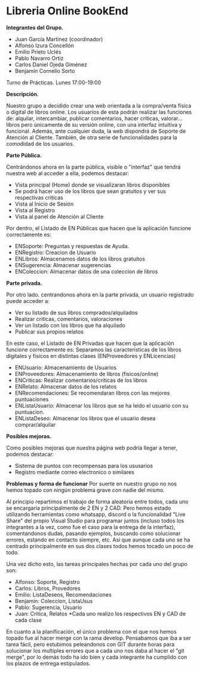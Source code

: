 # Libreria Online **BookEnd**

**Integrantes del Grupo.**

  - Juan García Martínez (coordinador) 
  - Alfonso Izura Concellón
  - Emilio Prieto Uclés
  - Pablo Navarro Ortiz
  - Carlos Daniel Ojeda Giménez
  - Benjamín Cornelio Sorto

Turno de Prácticas.
  Lunes 17:00-19:00


**Descripción.**

  Nuestro grupo a decidido crear una web orientada a la compra/venta física o digital de libros online. Los usuarios de esta podrán realizar las funciones de: alquilar, intercambiar, publicar comentarios, hacer criticas, valorar...   libros pero únicamente de su versión online, con una interfaz intuitiva y funcional. Además, ante cualquier duda, la web dispondrá de Soporte de Atención al Cliente. También, de otra serie de funcionalidades para la comodidad de los usuarios.

  

**Parte Pública.**

Centrándonos ahora en la parte pública, visible o "interfaz" que tendrá nuestra web al acceder a ella, podemos destacar:
 - Vista principal (Home) donde se visualizaran libros disponibles
 - Se podrá hacer uso de los libros que sean gratuitos y ver sus respectivas criticas
 - Vista al Inicio de Sesión
 - Vista al Registro
 - Vista al panel de Atención al Cliente

Por dentro, el Listado de EN Públicas que hacen que la aplicación funcione correctamente es:
 - ENSoporte: Preguntas y respuestas de Ayuda.
 - ENRegistro: Creacion de Usuario
 - ENLibros: Almacenamos datos de los libros gratuitos
 - ENSugerencia: Almacenar sugerencias
 - ENColeccion: Almacenar datos de una coleccion de libros
 
 
**Parte privada.**

Por otro lado. centrandonos ahora en la parte privada, un usuario registrado puede acceder a:
   - Ver su listado de sus libros comprados/alquilados
   - Realizar criticas, comentarios, valoraciones
   - Ver un listado con los libros que ha alquilado
   - Publicar sus propios relatos
 
En este caso, el Listado de EN Privadas que hacen que la aplicación funcione correctamente es:
  Separamos las caracteristicas de los libros digitales y fisicos en distintas clases (ENProveedores y ENLicencias)
  - ENUsuario: Almacenamiento de Usuarios
  - ENProveedores: Almacenamiento de libros (fisicos/online)
  - ENCriticas: Realizar comentarios/criticas de los libros
  - ENRelato: Almacenar datos de los relatos
  - ENRecomendaciones: Se recomendaran libros con las mejores puntuaciones
  - ENListaUsuario: Almacenar los libros que se ha leido el usuario con su puntuacion. 
  - ENListaDeseo: Almacenar los libros que el usuario desea comprar/alquilar
  
  
**Posibles mejoras.**

Como posibles mejoras que nuestra página web podría llegar a tener, podemos destacar:
  - Sistema de puntos con recompensas para los ususarios
  - Registro mediante correo electronico o similares
 
 
**Problemas y forma de funcionar**
Por suerte en nuestro grupo no nos hemos topado con ningún problema grave con nadie del mismo.

Al principio repartimos el trabajo de forma aleatoria entre todos, cada uno se encargaría principalmente de 2 EN y 2 CAD. Pero hemos estado utilizando herramientas como whatsapp, discord o la funcionalidad "Live Share" del propio Visual Studio para programar juntos (incluso todos los integrantes a la vez, como fue el caso para la entrega de la interfaz), comentandonos dudas, pasando ejemplos, buscando como solucionar errores, estando en contacto siempre, etc. Así que aunque cada uno se ha centrado principalmente en sus dos clases todos hemos tocado un poco de todo.

Una vez dicho esto, las tareas principales hechas por cada uno del grupo son:

 - Alfonso: Soporte, Registro
 - Carlos: Libros, Provedores
 - Emilio: ListaDeseos, Recomendaciones
 - Benjamin: Coleccion,  ListaUsus
 - Pablo: Sugerencia, Usuario
 - Juan: Critica, Relatos
*Cada uno realizo los respectivos EN y CAD de cada clase

En cuanto a la planificación, el único problema con el que nos hemos topado fue al hacer merge con la rama develop. Pensabamos que iba a ser tarea fácil, pero estubimos peleandonos con GIT durante horas para solucionar los multiples errores que a cada uno nos daba al hacer el "git merge", por lo demás todo ha ido bien y cada integrante ha cumplido con los plazos de entrega estipulados.
